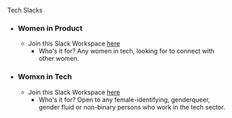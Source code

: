 Tech Slacks

- ### Women in Product
  - Join this Slack Workspace [here](https://www.womeninproduct.com/)
    - Who's it for? Any women in tech, looking for to connect with other women.
- ### Womxn in Tech
  - Join this Slack Workspace [here](http://womenintechto.com/)
    - Who's it for? Open to any female-identifying, genderqueer, gender fluid or non-binary persons who work in the tech sector.
